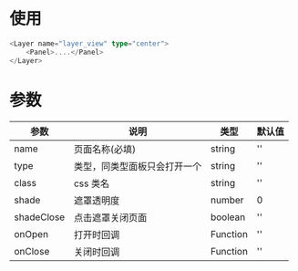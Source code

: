 # 使用

```ts
<Layer name="layer_view" type="center">
    <Panel>....</Panel>
</Layer>
```

# 参数

| 参数       | 说明                         | 类型     | 默认值 |
| ---------- | ---------------------------- | -------- | ------ |
| name       | 页面名称(必填)               | string   | ''     |
| type       | 类型，同类型面板只会打开一个 | string   | ''     |
| class      | css 类名                     | string   | ''     |
| shade      | 遮罩透明度                   | number   | 0      |
| shadeClose | 点击遮罩关闭页面             | boolean  | ''     |
| onOpen     | 打开时回调                   | Function | ''     |
| onClose    | 关闭时回调                   | Function | ''     |
